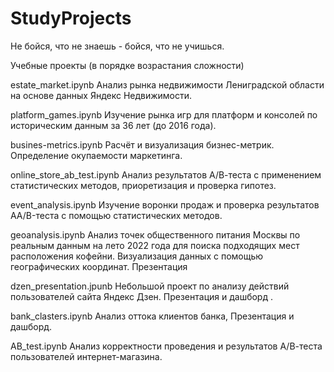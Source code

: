 # StudyProjects
Не бойся, что не знаешь - бойся, что не учишься.

Учебные проекты (в порядке возрастания сложности)

estate_market.ipynb Анализ рынка недвижимости Лениградской области на основе данных Яндекс Недвижимости.

platform_games.ipynb Изучение рынка игр для платформ и консолей по историческим данным за 36 лет (до 2016 года).

busines-metrics.ipynb Расчёт и визуализация бизнес-метрик. Определение окупаемости маркетинга.

online_store_ab_test.ipynb Анализ результатов А/В-теста с применением статистических методов, приоретизация и проверка гипотез.

event_analysis.ipynb Изучение воронки продаж и проверка результатов AA/B-теста с помощью статистических методов.

geoanalysis.ipynb Анализ точек общественного питания Москвы по реальным данным на лето 2022 года для поиска подходящих мест расположения кофейни. Визуализация данных с помощью географических координат. Презентация

dzen_presentation.jpunb Небольшой проект по анализу действий пользователей сайта Яндекс Дзен. Презентация и дашборд .

bank_clasters.ipynb Анализ оттока клиентов банка, Презентация и дашборд.

AB_test.ipynb Анализ корректности проведения и результатов А/В-теста пользователей интернет-магазина.
